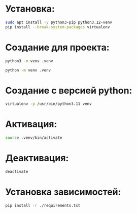 # Установка:

``` bash
sudo apt install -y python3-pip python3.12-venv
pip install --break-system-packages virtualenv
```
    
# Создание для проекта:

``` bash
python3 -m venv .venv 
```

``` bash
python -m venv .venv
```

# Создание с версией python:

``` bash
virtualenv -p /usr/bin/python3.11 venv
```

# Активация:

``` bash
source .venv/bin/activate
```

# Деактивация:

``` bash
deactivate
```
    
# Установка зависимостей:

``` bash
pip install -r ./requirements.txt
```